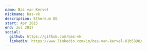 ```yaml
---
name: Bas van Kervel
nickname: bas-vk
description: Ethereum OG
start: Apr 2015
end: Jul 2017
social:
  github: https://github.com/bas-vk
  linkedin: https://www.linkedin.com/in/bas-van-kervel-81b5898/
---
```


